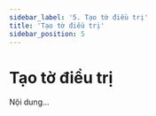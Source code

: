 ```yaml
---
sidebar_label: '5. Tạo tờ điều trị'
title: 'Tạo tờ điều trị'
sidebar_position: 5
---
```

# Tạo tờ điều trị
Nội dung...